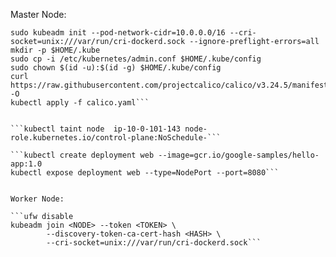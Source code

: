 Master Node:

````ufw disable
sudo kubeadm init --pod-network-cidr=10.0.0.0/16 --cri-socket=unix:///var/run/cri-dockerd.sock --ignore-preflight-errors=all
mkdir -p $HOME/.kube
sudo cp -i /etc/kubernetes/admin.conf $HOME/.kube/config
sudo chown $(id -u):$(id -g) $HOME/.kube/config
curl https://raw.githubusercontent.com/projectcalico/calico/v3.24.5/manifests/calico.yaml -O
kubectl apply -f calico.yaml```


```kubectl taint node  ip-10-0-101-143 node-role.kubernetes.io/control-plane:NoSchedule-```

```kubectl create deployment web --image=gcr.io/google-samples/hello-app:1.0
kubectl expose deployment web --type=NodePort --port=8080```


Worker Node:

```ufw disable
kubeadm join <NODE> --token <TOKEN> \
        --discovery-token-ca-cert-hash <HASH> \
        --cri-socket=unix:///var/run/cri-dockerd.sock```
````
